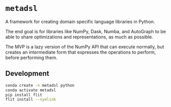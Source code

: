 # `metadsl`

A framework for creating domain specific language libraries in Python.

The end goal is for libraries like NumPy, Dask, Numba, and AutoGraph to be able to share
optimizations and representations, as much as possible.

The MVP is a lazy version of the NumPy API that can execute normally, but creates
an intermediate form that expresses the operations to perform, before performing them.

## Development

```bash
conda create -n metadsl python
conda activate metadsl
pip install flit
flit install --symlink
```
